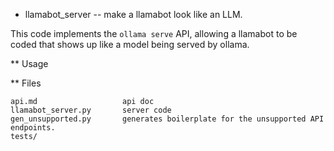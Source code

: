 * llamabot\_server -- make a llamabot look like an LLM.

This code implements the `ollama serve` API, allowing a llamabot to be coded that shows
up like a model being served by ollama.


** Usage

** Files

```
api.md                   api doc
llamabot_server.py       server code
gen_unsupported.py       generates boilerplate for the unsupported API endpoints.
tests/
```
